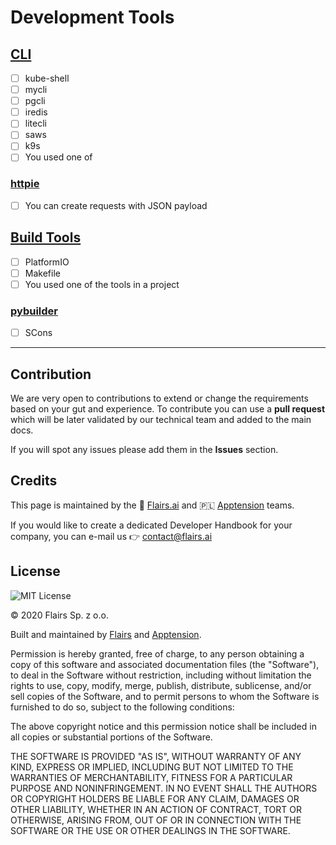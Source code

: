 Development Tools
=================

[CLI](/Technical%20Stack/Backend%20Developer/Development%20Tools.md#cli)
------------------------------------------------------------------------

*   [ ] kube-shell
*   [ ] mycli
*   [ ] pgcli
*   [ ] iredis
*   [ ] litecli
*   [ ] saws
*   [ ] k9s
*   [ ] You used one of

### [httpie](/Technical%20Stack/Backend%20Developer/Development%20Tools.md#httpie)

*   [ ] You can create requests with JSON payload

[Build Tools](/Technical%20Stack/Backend%20Developer/Development%20Tools.md#build-tools)
----------------------------------------------------------------------------------------

*   [ ] PlatformIO
*   [ ] Makefile
*   [ ] You used one of the tools in a project

### [pybuilder](/Technical%20Stack/Backend%20Developer/Development%20Tools.md#pybuilder)

*   [ ] SCons

* * *

Contribution
------------

We are very open to contributions to extend or change the requirements based on your gut and experience. To contribute you can use a **pull request** which will be later validated by our technical team and added to the main docs.

If you will spot any issues please add them in the **Issues** section.

Credits
-------

This page is maintained by the 🔹 [Flairs.ai](http://Flairs.ai) and 🇵🇱 [Apptension](https://apptension.com) teams.

If you would like to create a dedicated Developer Handbook for your company, you can e-mail us 👉 [contact@flairs.ai](mailto:contact@flairs.ai)

License
-------

![MIT License](https://img.shields.io/badge/License-MIT-blue.svg)

© 2020 Flairs Sp. z o.o.

Built and maintained by [Flairs](https://www.flairs.ai) and [Apptension](https://apptension.com).

Permission is hereby granted, free of charge, to any person obtaining a copy of this software and associated documentation files (the "Software"), to deal in the Software without restriction, including without limitation the rights to use, copy, modify, merge, publish, distribute, sublicense, and/or sell copies of the Software, and to permit persons to whom the Software is furnished to do so, subject to the following conditions:

The above copyright notice and this permission notice shall be included in all copies or substantial portions of the Software.

THE SOFTWARE IS PROVIDED "AS IS", WITHOUT WARRANTY OF ANY KIND, EXPRESS OR IMPLIED, INCLUDING BUT NOT LIMITED TO THE WARRANTIES OF MERCHANTABILITY, FITNESS FOR A PARTICULAR PURPOSE AND NONINFRINGEMENT. IN NO EVENT SHALL THE AUTHORS OR COPYRIGHT HOLDERS BE LIABLE FOR ANY CLAIM, DAMAGES OR OTHER LIABILITY, WHETHER IN AN ACTION OF CONTRACT, TORT OR OTHERWISE, ARISING FROM, OUT OF OR IN CONNECTION WITH THE SOFTWARE OR THE USE OR OTHER DEALINGS IN THE SOFTWARE.